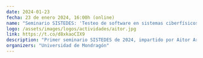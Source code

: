 ```yaml
---
date: 2024-01-23
fecha: 23 de enero 2024, 16:00h (online)
name: "Seminario SISTEDES: 'Testeo de software en sistemas ciberfísicos: problemas, soluciones y retos futuros'"
logo: /assets/images/logos/actividades/aitor.jpg
link: https://t.co/d8xkaoCIX9
description: "Primer seminario SISTEDES de 2024, impartido por Aitor Arrieta (Universidad de Mondragón) y titulado: Testeo de software en sistemas ciberfísicos: problemas, soluciones y retos futuros. <a href='https://t.co/d8xkaoCIX9' title='Más información' target='_blank'>Más información</a>"
organizers: "Universidad de Mondragón"
---
```

